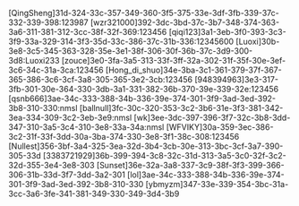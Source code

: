 [QingSheng]31d-324-33c-357-349-360-3f5-375-33e-3df-3fb-339-37c-332-339-398:123987
[wzr321000]392-3dc-3bd-37c-3b7-348-374-363-3a6-311-381-312-3cc-38f-32f-369:123456
[qiqi123]3a1-3eb-3f0-393-3c3-3f9-33a-329-314-3f3-35d-33c-386-37c-31b-336:12345600
[Luoxi]30b-3e8-3c5-345-363-328-35e-3e1-38f-306-30f-36b-37c-3d9-300-3d8:Luoxi233
[zouce]3e0-3fa-3a5-313-33f-3ff-32a-302-31f-35f-30e-3ef-3c6-34c-31a-3ca:123456
[Hong_di_shuo]34e-3ba-3c1-361-379-37f-367-365-386-3c6-3cf-3a8-305-365-3e2-3cb:123456
[948394963]3e3-317-3fb-301-30e-364-330-3db-3a1-331-382-36b-370-39e-339-32e:123456
[qsnb666]3ae-34c-333-388-34b-336-39e-374-301-3f9-3ad-3ed-392-3b8-310-330:nmsl
[ballnull]3fc-30c-320-353-3c2-3b6-31e-3f3-381-342-3ea-334-309-3c2-3eb-3e9:nmsl
[wk]3ee-3dc-397-396-3f7-32c-3b8-3dd-347-310-3a5-3c4-310-3e8-33a-34a:nmsl
[WFVIKY]30a-359-3ec-386-3c2-31f-33f-3dd-30a-3ba-374-330-3e8-3f1-38c-308:123456
[Nullest]356-3bf-3a4-325-3ea-32d-3b4-3cb-30e-313-3bc-3cf-3a7-390-305-33d
[3383721929]36b-399-394-3c8-32c-31d-313-3a5-3c0-32f-3c2-32d-355-3e4-3e8-303
[Sunset]36e-32a-3a8-337-3c9-38f-3f3-399-366-306-31b-33d-3f7-3dd-3a2-301
[lol]3ae-34c-333-388-34b-336-39e-374-301-3f9-3ad-3ed-392-3b8-310-330
[ybmyzm]347-33e-339-354-3bc-31a-3cc-3a6-3fe-341-381-349-330-349-3d4-3b9
